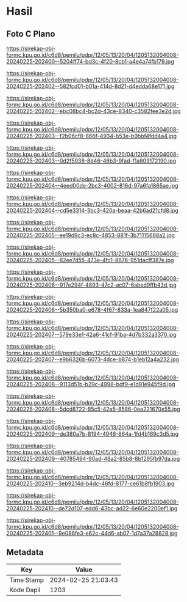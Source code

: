 # Hasil

## Foto C Plano

https://sirekap-obj-formc.kpu.go.id/c6d8/pemilu/pdpr/12/05/13/20/04/1205132004008-20240225-202400--5204ff74-bd3c-4f20-8cb1-a4e4a74fb179.jpg

https://sirekap-obj-formc.kpu.go.id/c6d8/pemilu/pdpr/12/05/13/20/04/1205132004008-20240225-202402--582fcd01-b01a-414d-8d21-d4edda68e171.jpg

https://sirekap-obj-formc.kpu.go.id/c6d8/pemilu/pdpr/12/05/13/20/04/1205132004008-20240225-202402--ebc08bc4-bc2d-43ce-8340-c3582fee3e2d.jpg

https://sirekap-obj-formc.kpu.go.id/c6d8/pemilu/pdpr/12/05/13/20/04/1205132004008-20240225-202403--f2b06cf8-866f-4934-b53e-b9bbf4fdd4a4.jpg

https://sirekap-obj-formc.kpu.go.id/c6d8/pemilu/pdpr/12/05/13/20/04/1205132004008-20240225-202403--0d2f5938-8d46-46b3-9fad-f1a809172190.jpg

https://sirekap-obj-formc.kpu.go.id/c6d8/pemilu/pdpr/12/05/13/20/04/1205132004008-20240225-202404--4eed00de-2bc3-4002-816d-97a6fa1865ae.jpg

https://sirekap-obj-formc.kpu.go.id/c6d8/pemilu/pdpr/12/05/13/20/04/1205132004008-20240225-202404--cd5e3314-3bc3-420a-beaa-42b6ad21cfd8.jpg

https://sirekap-obj-formc.kpu.go.id/c6d8/pemilu/pdpr/12/05/13/20/04/1205132004008-20240225-202405--ee19d9c3-ec8c-4853-881f-3b71115668a2.jpg

https://sirekap-obj-formc.kpu.go.id/c6d8/pemilu/pdpr/12/05/13/20/04/1205132004008-20240225-202405--62ee7d55-473e-4fc1-8676-951dacff387e.jpg

https://sirekap-obj-formc.kpu.go.id/c6d8/pemilu/pdpr/12/05/13/20/04/1205132004008-20240225-202406--917e294f-4893-47c2-ac07-6abed9ffb43d.jpg

https://sirekap-obj-formc.kpu.go.id/c6d8/pemilu/pdpr/12/05/13/20/04/1205132004008-20240225-202406--5b350ba0-e678-4f67-833a-1ea847f22a05.jpg

https://sirekap-obj-formc.kpu.go.id/c6d8/pemilu/pdpr/12/05/13/20/04/1205132004008-20240225-202407--579e33e1-42a6-41cf-91ba-4d7b332a3370.jpg

https://sirekap-obj-formc.kpu.go.id/c6d8/pemilu/pdpr/12/05/13/20/04/1205132004008-20240225-202407--e9b6326b-6073-4dce-b874-b1eb12a4a232.jpg

https://sirekap-obj-formc.kpu.go.id/c6d8/pemilu/pdpr/12/05/13/20/04/1205132004008-20240225-202408--9113d51b-b29c-4998-bdf9-e1d91e945f9d.jpg

https://sirekap-obj-formc.kpu.go.id/c6d8/pemilu/pdpr/12/05/13/20/04/1205132004008-20240225-202408--5dcd8722-85c5-42a5-8586-0ea221670e55.jpg

https://sirekap-obj-formc.kpu.go.id/c6d8/pemilu/pdpr/12/05/13/20/04/1205132004008-20240225-202409--de380a7b-8194-4946-864a-1fd4b169c3d5.jpg

https://sirekap-obj-formc.kpu.go.id/c6d8/pemilu/pdpr/12/05/13/20/04/1205132004008-20240225-202409--40785494-90ad-48a2-85b8-8b1295fb97da.jpg

https://sirekap-obj-formc.kpu.go.id/c6d8/pemilu/pdpr/12/05/13/20/04/1205132004008-20240225-202410--3eb9214d-b4dc-46fd-8177-ce61b8fb1903.jpg

https://sirekap-obj-formc.kpu.go.id/c6d8/pemilu/pdpr/12/05/13/20/04/1205132004008-20240225-202410--de72d107-edd6-43bc-ad22-6e60e2200ef1.jpg

https://sirekap-obj-formc.kpu.go.id/c6d8/pemilu/pdpr/12/05/13/20/04/1205132004008-20240225-202401--9e088fe3-e62c-44d6-ab07-1d7a37a28828.jpg


## Metadata

| Key        | Value               |
| ---------- | ------------------- |
| Time Stamp | 2024-02-25 21:03:43 |
| Kode Dapil | 1203                |



